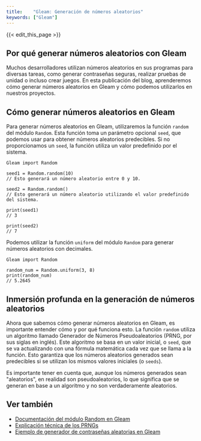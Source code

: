 ```yaml
---
title:    "Gleam: Generación de números aleatorios"
keywords: ["Gleam"]
---
```


{{< edit_this_page >}}

## Por qué generar números aleatorios con Gleam

Muchos desarrolladores utilizan números aleatorios en sus programas para diversas tareas, como generar contraseñas seguras, realizar pruebas de unidad o incluso crear juegos. En esta publicación del blog, aprenderemos cómo generar números aleatorios en Gleam y cómo podemos utilizarlos en nuestros proyectos.

## Cómo generar números aleatorios en Gleam

Para generar números aleatorios en Gleam, utilizaremos la función `random` del módulo `Random`. Esta función toma un parámetro opcional `seed`, que podemos usar para obtener números aleatorios predecibles. Si no proporcionamos un `seed`, la función utiliza un valor predefinido por el sistema.

```
Gleam import Random

seed1 = Random.random(10)
// Esto generará un número aleatorio entre 0 y 10.

seed2 = Random.random()
// Esto generará un número aleatorio utilizando el valor predefinido del sistema.

print(seed1)
// 3

print(seed2)
// 7
```

Podemos utilizar la función `uniform` del módulo `Random` para generar números aleatorios con decimales.

```
Gleam import Random

random_num = Random.uniform(3, 8)
print(random_num)
// 5.2645 
```

## Inmersión profunda en la generación de números aleatorios

Ahora que sabemos cómo generar números aleatorios en Gleam, es importante entender cómo y por qué funciona esto. La función `random` utiliza un algoritmo llamado Generador de Números Pseudoaleatorios (PRNG, por sus siglas en inglés). Este algoritmo se basa en un valor inicial, o `seed`, que se va actualizando con una fórmula matemática cada vez que se llama a la función. Esto garantiza que los números aleatorios generados sean predecibles si se utilizan los mismos valores iniciales (o `seeds`).

Es importante tener en cuenta que, aunque los números generados sean "aleatorios", en realidad son pseudoaleatorios, lo que significa que se generan en base a un algoritmo y no son verdaderamente aleatorios.

## Ver también

- [Documentación del módulo Random en Gleam](https://gleam.run/modules/rand.html)
- [Explicación técnica de los PRNGs](https://computer.howstuffworks.com/question697.htm)
- [Ejemplo de generador de contraseñas aleatorias en Gleam](https://github.com/gleam-lang/example-random-password-generator)